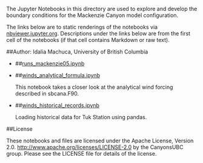The Jupyter Notebooks in this directory are used to explore and develop the boundary conditions for the Mackenzie Canyon model configuration.

The links below are to static renderings of the notebooks via
[nbviewer.jupyter.org](http://nbviewer.jupyter.org/).
Descriptions under the links below are from the first cell of the notebooks
(if that cell contains Markdown or raw text).

##Author: Idalia Machuca, University of British Columbia

    
* ##[runs_mackenzie05.ipynb](http://nbviewer.jupyter.org/urls/bitbucket.org/CanyonsUBC/mackenzie_canyon/raw/tip/conditions/runs_mackenzie05.ipynb)  
    
* ##[winds_analytical_formula.ipynb](http://nbviewer.jupyter.org/urls/bitbucket.org/CanyonsUBC/mackenzie_canyon/raw/tip/conditions/winds_analytical_formula.ipynb)  
    
    This notebook takes a closer look at the analytical wind forcing described in sbcana.F90.  

* ##[winds_historical_records.ipynb](http://nbviewer.jupyter.org/urls/bitbucket.org/CanyonsUBC/mackenzie_canyon/raw/tip/conditions/winds_historical_records.ipynb)  
    
    Loading historical data for Tuk Station using pandas.  


##License

These notebooks and files are licensed under the Apache License, Version 2.0.
http://www.apache.org/licenses/LICENSE-2.0 by the CanyonsUBC group.
Please see the LICENSE file for details of the license.
